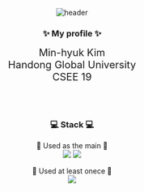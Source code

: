 
  <div align = "center">
    
  ![header](https://capsule-render.vercel.app/api?type=Waving&height=250&text=Welcome&color=84BC61&fontColor=fcf8f9&fontSize=65&animation=fadeIn&fontAlign=50&fontAlignY=38&desc=Minhyuk's%20GitHub%20Profile&descAlignY=55&descAlign=65)
  <br/>
  
  <h3>✨<strong> My profile </strong>✨</h3>

  
  <span style = "font-size: 20px;">Min-hyuk Kim<br>Handong Global University<br>CSEE 19</span>

  
  </br>
  </br>
  <h3>💻<strong> Stack </strong>💻</h3>

  
  🌳 Used as the main 🌳
  </br>
  <img src="https://img.shields.io/badge/C-A8B9CC?style=for-the-badge&logo=c&logoColor=white">
  <img src="https://img.shields.io/badge/C++-00599C?style=for-the-badge&logo=cplusplus&logoColor=white">
  </br>


  🌱 Used at least onece 🌱
  </br>
  <img src="https://img.shields.io/badge/JAVA-007396?style=for-the-badge&logo=java&logoColor=white">
  </div>

